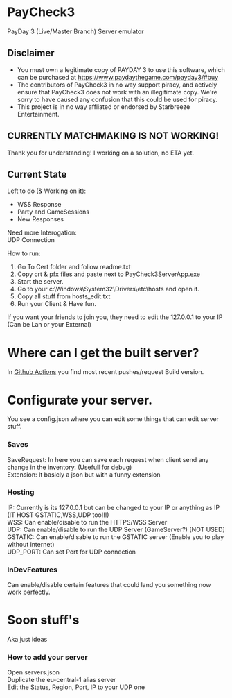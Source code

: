 # PayCheck3
PayDay 3 (Live/Master Branch) Server emulator

## Disclaimer
 - You must own a legitimate copy of PAYDAY 3 to use this software, which can be purchased
at https://www.paydaythegame.com/payday3/#buy
 - The contributors of PayCheck3 in no way support piracy, and actively ensure that PayCheck3
does not work with an illegitimate copy. We're sorry to have caused any confusion that
this could be used for piracy.
 - This project is in no way affliated or endorsed by Starbreeze Entertainment.

## CURRENTLY MATCHMAKING IS NOT WORKING!
Thank you for understanding! I working on a solution, no ETA yet.

## Current State
Left to do (& Working on it):
- WSS Response
- Party and GameSessions
- New Responses

Need more Interogation:\
UDP Connection

How to run:
1. Go To Cert folder and follow readme.txt
2. Copy crt & pfx files and paste next to PayCheck3ServerApp.exe
3. Start the server.
4. Go to your c:\Windows\System32\Drivers\etc\hosts and open it.
5. Copy all stuff from hosts_edit.txt
6. Run your Client & Have fun.

If you want your friends to join you, they need to edit the 127.0.0.1 to your IP (Can be Lan or your External)

# Where can I get the built server?
In [Github Actions](https://github.com/SlejmUr/PayCheck3/actions) you find most recent pushes/request Build version.

# Configurate your server.
You see a config.json where you can edit some things that can edit server stuff.

### Saves
SaveRequest: In here you can save each request when client send any change in the inventory. (Usefull for debug)\
Extension: It basicly a json but with a funny extension

### Hosting
IP: Currently is its 127.0.0.1 but can be changed to your IP or anything as IP (IT HOST GSTATIC,WSS,UDP too!!!)\
WSS: Can enable/disable to run the HTTPS/WSS Server\
UDP: Can enable/disable to run the UDP Server (GameServer?) [NOT USED]\
GSTATIC: Can enable/disable to run the GSTATIC server (Enable you to play without internet)\
UDP_PORT: Can set Port for UDP connection

### InDevFeatures
Can enable/disable certain features that could land you something now work perfectly.

# Soon stuff's
Aka just ideas

### How to add your server
Open servers.json\
Duplicate the eu-central-1 alias server\
Edit the Status, Region, Port, IP to your UDP one
